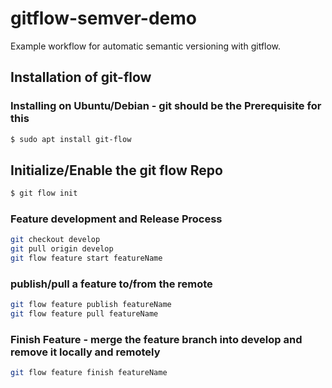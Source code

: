 # gitflow-semver-demo
Example workflow for automatic semantic versioning with gitflow.

## Installation of git-flow

### Installing on Ubuntu/Debian - git should be the Prerequisite for this
```sh
$ sudo apt install git-flow
```
## Initialize/Enable the git flow Repo
```sh
$ git flow init
```

### Feature development and Release Process
```sh
git checkout develop
git pull origin develop
git flow feature start featureName
```

### publish/pull a feature to/from the remote
```sh
git flow feature publish featureName
git flow feature pull featureName
```
### Finish Feature - merge the feature branch into develop and remove it locally and remotely
```sh
git flow feature finish featureName
```


